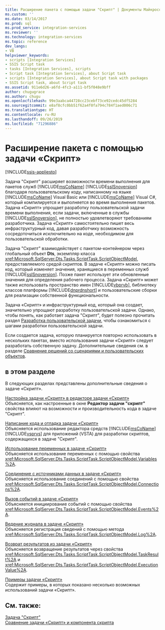 ```yaml
---
title: Расширение пакета с помощью задачи "Скрипт" | Документы Майкрософт
ms.custom: ''
ms.date: 03/14/2017
ms.prod: sql
ms.prod_service: integration-services
ms.reviewer: ''
ms.technology: integration-services
ms.topic: reference
dev_langs:
- VB
helpviewer_keywords:
- scripts [Integration Services]
- SSIS Script task
- tasks [Integration Services], scripts
- Script task [Integration Services], about Script task
- scripts [Integration Services], about Script task with packages
- SSIS Script task, about Script task
ms.assetid: 911e6d26-a6fd-4fc3-a111-bf5f048e9bff
author: chugugrace
ms.author: chugu
ms.openlocfilehash: 99e3aabca44728cc23cebf73ce92cedc45df5284
ms.sourcegitcommit: e8af8cfc0bb51f62a4f0fa794c784f1aed006c71
ms.translationtype: HT
ms.contentlocale: ru-RU
ms.lasthandoff: 09/26/2019
ms.locfileid: "71296886"
---
```

# <a name="extending-the-package-with-the-script-task"></a>Расширение пакета с помощью задачи «Скрипт»

[!INCLUDE[ssis-appliesto](../../../includes/ssis-appliesto-ssvrpluslinux-asdb-asdw-xxx.md)]


  Задача "Скрипт" расширяет возможности времени выполнения для пакетов служб [!INCLUDE[msCoName](../../../includes/msconame-md.md)] [!INCLUDE[ssISnoversion](../../../includes/ssisnoversion-md.md)] благодаря пользовательскому коду, написанному на языке [!INCLUDE[msCoName](../../../includes/msconame-md.md)] Visual Basic или [!INCLUDE[msCoName](../../../includes/msconame-md.md)] Visual C#, который компилируется и выполняется во время выполнения пакетов. Задача «Скрипт» упрощает разработку пользовательской задачи времени выполнения, если задачи, включенные в службы [!INCLUDE[ssISnoversion](../../../includes/ssisnoversion-md.md)], не полностью удовлетворяют требованиям разработчика. Задача «Скрипт» самостоятельно пишет весь инфраструктурный код, давая разработчику возможность сосредоточиться исключительно на коде, необходимом для пользовательской обработки.  
  
 Задача "Скрипт" взаимодействует с пакетом-контейнером через глобальный объект **Dts**, экземпляр класса <xref:Microsoft.SqlServer.Dts.Tasks.ScriptTask.ScriptObjectModel>, предоставляемого средой скриптов. В задаче «Скрипт» можно писать код, который изменяет значения, хранящиеся в переменных служб [!INCLUDE[ssISnoversion](../../../includes/ssisnoversion-md.md)]. Позже пакет использует эти обновленные значения для определения рабочего процесса. Задача «Скрипт» может также использовать пространство имен [!INCLUDE[vbprvb](../../../includes/vbprvb-md.md)], библиотеку классов платформы [!INCLUDE[dnprdnshort](../../../includes/dnprdnshort-md.md)] и пользовательские сборки для реализации собственной функциональности.  
  
 Задача «Скрипт» и инфраструктурный код, который она создает, значительно упрощают разработку пользовательской задачи. Однако, чтобы понять, как работает задача "Скрипт", будет полезно прочитать раздел [Разработка пользовательской задачи](../../../integration-services/extending-packages-custom-objects/task/developing-a-custom-task.md), чтобы ознакомиться с шагами разработки пользовательской задачи.  
  
 Если создается задача, которую планируется повторно использовать в нескольких пакетах, вместо использования задачи «Скрипт» следует разработать собственную задачу. Дополнительные сведения см. в разделе [Сравнение решений со сценариями и пользовательских объектов](../../../integration-services/extending-packages-scripting/comparing-scripting-solutions-and-custom-objects.md).  
  
## <a name="in-this-section"></a>в этом разделе  
 В следующих разделах представлены дополнительные сведения о задаче «Скрипт».  
  
 [Настройка задачи «Скрипт» в редакторе задачи «Скрипт»](../../../integration-services/extending-packages-scripting/task/configuring-the-script-task-in-the-script-task-editor.md)  
 Объясняется, как настроенные в окне **Редактор задачи "скрипт"** свойства влияют на возможности и производительность кода в задаче "Скрипт".  
  
 [Написание кода и отладка задачи «Скрипт»](../../../integration-services/extending-packages-scripting/task/coding-and-debugging-the-script-task.md)  
 Объясняется использование редактора средств [!INCLUDE[msCoName](../../../includes/msconame-md.md)] [!INCLUDE[vsprvs](../../../includes/vsprvs-md.md)] для приложений (VSTA) для разработки скриптов, содержащихся в задаче "Скрипт".  
  
 [Использование переменных в задаче «Скрипт»](../../../integration-services/extending-packages-scripting/task/using-variables-in-the-script-task.md)  
 Объясняется использование переменных с помощью свойства <xref:Microsoft.SqlServer.Dts.Tasks.ScriptTask.ScriptObjectModel.Variables%2A>.  
  
 [Соединение с источниками данных в задаче «Скрипт»](../../../integration-services/extending-packages-scripting/task/connecting-to-data-sources-in-the-script-task.md)  
 Объясняется использование соединений с помощью свойства <xref:Microsoft.SqlServer.Dts.Tasks.ScriptTask.ScriptObjectModel.Connections%2A>.  
  
 [Вызов событий в задаче «Скрипт»](../../../integration-services/extending-packages-scripting/task/raising-events-in-the-script-task.md)  
 Объясняется инициирование событий с помощью свойства <xref:Microsoft.SqlServer.Dts.Tasks.ScriptTask.ScriptObjectModel.Events%2A>.  
  
 [Ведение журнала в задаче «Скрипт»](../../../integration-services/extending-packages-scripting/task/logging-in-the-script-task.md)  
 Объясняется регистрация сведений с помощью метода <xref:Microsoft.SqlServer.Dts.Tasks.ScriptTask.ScriptObjectModel.Log%2A>.  
  
 [Возврат результатов из задачи «Скрипт»](../../../integration-services/extending-packages-scripting/task/returning-results-from-the-script-task.md)  
 Объясняется возвращение результатов через свойства <xref:Microsoft.SqlServer.Dts.Tasks.ScriptTask.ScriptObjectModel.TaskResult%2A> и <xref:Microsoft.SqlServer.Dts.Tasks.ScriptTask.ScriptObjectModel.ExecutionValue%2A>.  
  
 [Примеры задачи «Скрипт»](../../../integration-services/extending-packages-scripting-task-examples/script-task-examples.md)  
 Содержит примеры, в которых показано несколько возможных использований задачи «Скрипт».  
  
## <a name="see-also"></a>См. также:  
 [Задача "Скрипт"](../../../integration-services/control-flow/script-task.md)   
 [Сравнение задачи «Скрипт» и компонента скрипта](../../../integration-services/extending-packages-scripting/comparing-the-script-task-and-the-script-component.md)  
  
  
